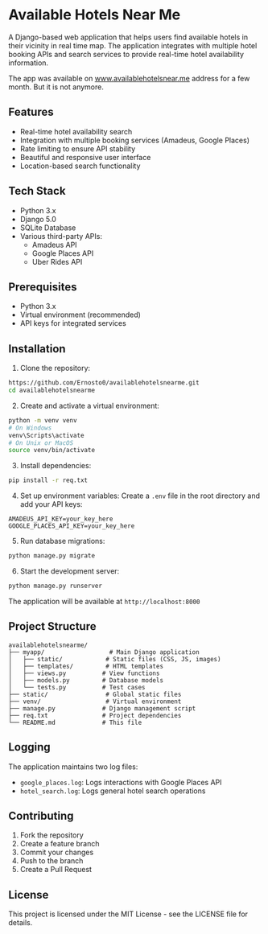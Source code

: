 # Available Hotels Near Me

A Django-based web application that helps users find available hotels in their vicinity in real time map. The application integrates with multiple hotel booking APIs and search services to provide real-time hotel availability information.

The app was available on www.availablehotelsnear.me address for a few month. But it is not anymore. 

## Features

- Real-time hotel availability search
- Integration with multiple booking services (Amadeus, Google Places)
- Rate limiting to ensure API stability
- Beautiful and responsive user interface
- Location-based search functionality

## Tech Stack

- Python 3.x
- Django 5.0
- SQLite Database
- Various third-party APIs:
  - Amadeus API
  - Google Places API
  - Uber Rides API

## Prerequisites

- Python 3.x
- Virtual environment (recommended)
- API keys for integrated services

## Installation

1. Clone the repository:
```bash
https://github.com/Ernosto0/availablehotelsnearme.git
cd availablehotelsnearme
```

2. Create and activate a virtual environment:
```bash
python -m venv venv
# On Windows
venv\Scripts\activate
# On Unix or MacOS
source venv/bin/activate
```

3. Install dependencies:
```bash
pip install -r req.txt
```

4. Set up environment variables:
Create a `.env` file in the root directory and add your API keys:
```
AMADEUS_API_KEY=your_key_here
GOOGLE_PLACES_API_KEY=your_key_here
```

5. Run database migrations:
```bash
python manage.py migrate
```

6. Start the development server:
```bash
python manage.py runserver
```

The application will be available at `http://localhost:8000`

## Project Structure

```
availablehotelsnearme/
├── myapp/                  # Main Django application
│   ├── static/            # Static files (CSS, JS, images)
│   ├── templates/         # HTML templates
│   ├── views.py          # View functions
│   ├── models.py         # Database models
│   └── tests.py          # Test cases
├── static/                # Global static files
├── venv/                  # Virtual environment
├── manage.py             # Django management script
├── req.txt               # Project dependencies
└── README.md             # This file
```

## Logging

The application maintains two log files:
- `google_places.log`: Logs interactions with Google Places API
- `hotel_search.log`: Logs general hotel search operations

## Contributing

1. Fork the repository
2. Create a feature branch
3. Commit your changes
4. Push to the branch
5. Create a Pull Request

## License

This project is licensed under the MIT License - see the LICENSE file for details. 
